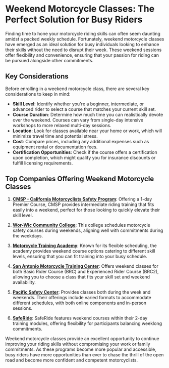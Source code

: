 # Weekend Motorcycle Classes: The Perfect Solution for Busy Riders

Finding time to hone your motorcycle riding skills can often seem daunting amidst a packed weekly schedule. Fortunately, weekend motorcycle classes have emerged as an ideal solution for busy individuals looking to enhance their skills without the need to disrupt their week. These weekend sessions offer flexibility and convenience, ensuring that your passion for riding can be pursued alongside other commitments.

## Key Considerations

Before enrolling in a weekend motorcycle class, there are several key considerations to keep in mind:

- **Skill Level**: Identify whether you're a beginner, intermediate, or advanced rider to select a course that matches your current skill set.
- **Course Duration**: Determine how much time you can realistically devote over the weekend. Courses can vary from single-day intensive workshops to more relaxed multi-day sessions.
- **Location**: Look for classes available near your home or work, which will minimize travel time and potential stress.
- **Cost**: Compare prices, including any additional expenses such as equipment rental or documentation fees.
- **Certification Opportunities**: Check if the course offers a certification upon completion, which might qualify you for insurance discounts or fulfill licensing requirements.

## Top Companies Offering Weekend Motorcycle Classes

1. **[CMSP - California Motorcyclists Safety Program](/dir/cmsp_-_california_motorcyclists_safety_program)**: Offering a 1-day Premier Course, CMSP provides intermediate riding training that fits easily into a weekend, perfect for those looking to quickly elevate their skill level.

2. **[Wor-Wic Community College](/dir/wor-wic_community_college)**: This college schedules motorcycle safety courses during weekends, aligning well with commitments during the weekdays.

3. **[Motorcycle Training Academy](/dir/motorcycle_training_academy)**: Known for its flexible scheduling, the academy provides weekend course options catering to different skill levels, ensuring that you can fit training into your busy schedule.

4. **[San Antonio Motorcycle Training Center](/dir/san_antonio_motorcycle_training_center)**: Offers weekend classes for both Basic Rider Course (BRC) and Experienced Rider Course (BRC2), allowing you to choose a class that fits your skill set and weekend availability.

5. **[Pacific Safety Center](/dir/pacific_safety_center)**: Provides classes both during the week and weekends. Their offerings include varied formats to accommodate different schedules, with both online components and in-person sessions.

6. **[SafeRide](/dir/saferide)**: SafeRide features weekend courses within their 2-day training modules, offering flexibility for participants balancing weeklong commitments.

Weekend motorcycle classes provide an excellent opportunity to continue improving your riding skills without compromising your work or family commitments. As these programs become more popular and accessible, busy riders have more opportunities than ever to chase the thrill of the open road and become more confident and competent motorcyclists.
